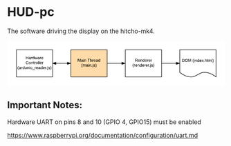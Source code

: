 # HUD-pc

The software driving the display on the hitcho-mk4.

![Software Organization](./organization.png)

## Important Notes:

Hardware UART on pins 8 and 10 (GPIO 4, GPIO15) must be enabled

https://www.raspberrypi.org/documentation/configuration/uart.md
